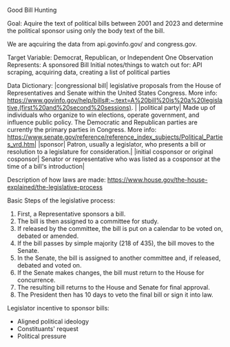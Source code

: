 Good Bill Hunting

Goal: Aquire the text of political bills between 2001 and 2023 and determine the political sponsor using only the body text of the bill.

We are aqcuiring the data from api.govinfo.gov/ and congress.gov.

Target Variable: Democrat, Republican, or Independent 
One Observation Represents: A sponsored Bill
Initial notes/things to watch out for: API scraping, acquiring data, creating a list of political parties


Data Dictionary:
|congressional bill| legislative proposals from the House of Representatives and Senate within the United States Congress. More info: https://www.govinfo.gov/help/bills#:~:text=A%20bill%20is%20a%20legislative,(first%20and%20second%20sessions). |
|political party| Made up of individuals who organize to win elections, operate government, and influence public policy. The Democratic and Republican parties are currently the primary parties in Congress. More info: https://www.senate.gov/reference/reference_index_subjects/Political_Parties_vrd.htm|
|sponsor| Patron, usually a legislator, who presents a bill or resolution to a legislature for consideration.|
|initial cosponsor or original cosponsor| Senator or representative who was listed as a cosponsor at the time of a bill's introduction|

Description of how laws are made: https://www.house.gov/the-house-explained/the-legislative-process

Basic Steps of the legislative process:
1. First, a Representative sponsors a bill. 
2. The bill is then assigned to a committee for study. 
3. If released by the committee, the bill is put on a calendar to be voted on, debated or amended. 
4. If the bill passes by simple majority (218 of 435), the bill moves to the Senate. 
5. In the Senate, the bill is assigned to another committee and, if released, debated and voted on. 
6. If the Senate makes changes, the bill must return to the House for concurrence.  
7. The resulting bill returns to the House and Senate for final approval. 
8. The President then has 10 days to veto the final bill or sign it into law.

Legislator incentive to sponsor bills:
- Aligned political ideology
- Constituants' request 
- Political pressure
